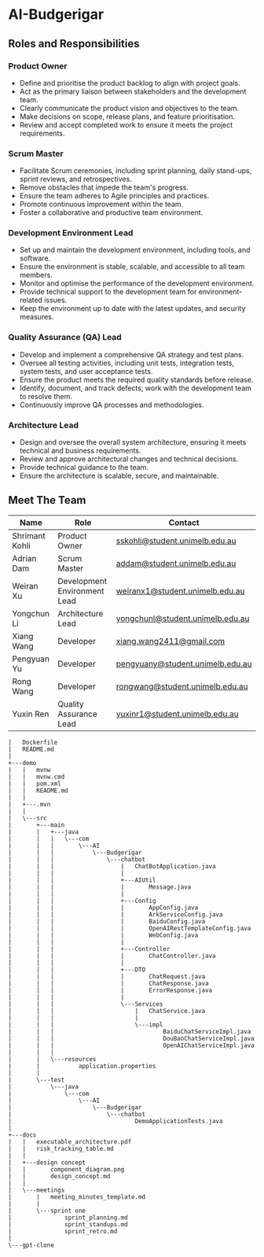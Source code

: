 ﻿# AI-Budgerigar

## Roles and Responsibilities
### Product Owner
- Define and prioritise the product backlog to align with project goals.
- Act as the primary liaison between stakeholders and the development team.
- Clearly communicate the product vision and objectives to the team.
- Make decisions on scope, release plans, and feature prioritisation.
- Review and accept completed work to ensure it meets the project requirements.

### Scrum Master
- Facilitate Scrum ceremonies, including sprint planning, daily stand-ups, sprint reviews, and retrospectives.
- Remove obstacles that impede the team's progress.
- Ensure the team adheres to Agile principles and practices.
- Promote continuous improvement within the team.
- Foster a collaborative and productive team environment.

### Development Environment Lead
- Set up and maintain the development environment, including tools, and software.
- Ensure the environment is stable, scalable, and accessible to all team members.
- Monitor and optimise the performance of the development environment.
- Provide technical support to the development team for environment-related issues.
- Keep the environment up to date with the latest updates, and security measures.

### Quality Assurance (QA) Lead
- Develop and implement a comprehensive QA strategy and test plans.
- Oversee all testing activities, including unit tests, integration tests, system tests, and user acceptance tests.
- Ensure the product meets the required quality standards before release.
- Identify, document, and track defects; work with the development team to resolve them.
- Continuously improve QA processes and methodologies.

### Architecture Lead
- Design and oversee the overall system architecture, ensuring it meets technical and business requirements.
- Review and approve architectural changes and technical decisions.
- Provide technical guidance to the team.
- Ensure the architecture is scalable, secure, and maintainable.
 
## Meet The Team
| **Name**              | **Role**                     | **Contact**                         |
| -----------           | -----------                  | -----------                         |
| Shrimant Kohli        | Product Owner                | sskohli@student.unimelb.edu.au      |
| Adrian Dam            | Scrum Master                 | addam@student.unimelb.edu.au        |
| Weiran Xu             | Development Environment Lead | weiranx1@student.unimelb.edu.au     |
| Yongchun Li           | Architecture Lead            | yongchunl@student.unimelb.edu.au    |
| Xiang Wang            | Developer                    | xiang.wang2411@gmail.com            |
| Pengyuan Yu           | Developer                    | pengyuany@student.unimelb.edu.au    |
| Rong Wang             | Developer                    | rongwang@student.unimelb.edu.au     |
| Yuxin Ren             | Quality Assurance Lead       | yuxinr1@student.unimelb.edu.au      |



```
|   Dockerfile
|   README.md
|   
+---demo
|   |   mvnw
|   |   mvnw.cmd
|   |   pom.xml
|   |   README.md
|   |   
|   +---.mvn
|   |           
|   \---src
|       +---main
|       |   +---java
|       |   |   \---com
|       |   |       \---AI
|       |   |           \---Budgerigar
|       |   |               \---chatbot
|       |   |                   |   ChatBotApplication.java
|       |   |                   |   
|       |   |                   +---AIUtil
|       |   |                   |       Message.java
|       |   |                   |       
|       |   |                   +---Config
|       |   |                   |       AppConfig.java
|       |   |                   |       ArkServiceConfig.java
|       |   |                   |       BaiduConfig.java
|       |   |                   |       OpenAIRestTemplateConfig.java
|       |   |                   |       WebConfig.java
|       |   |                   |       
|       |   |                   +---Controller
|       |   |                   |       ChatController.java
|       |   |                   |       
|       |   |                   +---DTO
|       |   |                   |       ChatRequest.java
|       |   |                   |       ChatResponse.java
|       |   |                   |       ErrorResponse.java
|       |   |                   |       
|       |   |                   \---Services
|       |   |                       |   ChatService.java
|       |   |                       |   
|       |   |                       \---impl
|       |   |                               BaiduChatServiceImpl.java
|       |   |                               DouBaoChatServiceImpl.java
|       |   |                               OpenAIChatServiceImpl.java
|       |   |                               
|       |   \---resources
|       |           application.properties
|       |           
|       \---test
|           \---java
|               \---com
|                   \---AI
|                       \---Budgerigar
|                           \---chatbot
|                                   DemoApplicationTests.java
|                                   
+---docs
|   |   executable_architecture.pdf
|   |   risk_tracking_table.md
|   |   
|   +---design concept
|   |       component_diagram.png
|   |       design_concept.md
|   |       
|   \---meetings
|       |   meeting_minutes_template.md
|       |   
|       \---sprint one
|               sprint_planning.md
|               sprint_standups.md
|               sprint_retro.md
|               
\---gpt-clone
```
